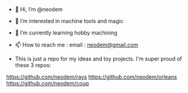- 👋 Hi, I’m @neodem
- 👀 I’m interested in machine tools and magic
- 🌱 I’m currently learning hobby machining
- 📫 How to reach me : email : neodem@gmail.com

- This is just a repo for my ideas and toy projects. I'm super proud of these 3 repos:

https://github.com/neodem/rays
https://github.com/neodem/orleans
https://github.com/neodem/coup

<!---
neodem/neodem is a ✨ special ✨ repository because its `README.md` (this file) appears on your GitHub profile.
You can click the Preview link to take a look at your changes.
--->

